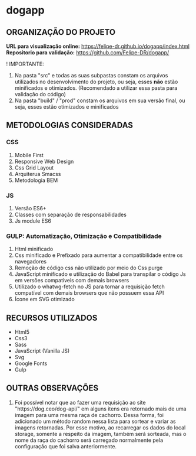# dogapp


<h2>ORGANIZAÇÃO DO PROJETO</h2>

<b>URL para visualização online:</b> https://felipe-dr.github.io/dogapp/index.html
<br>
<b>Repositorio para validação:</b> https://github.com/Felipe-DR/dogapp/
 
! IMPORTANTE:
<ol>
<li>Na pasta "src" e todas as suas subpastas constam os arquivos utilizados no desenvolvimento do projeto,
ou seja, esses <b>não</b> estão minificados e otimizados. (Recomendado a utilizar essa pasta para validação do código)
</li>
<li>
Na pasta "build" / "prod" constam os arquivos em sua versão final, ou seja, esses estão otimizados e minificados
</li>
</ol>

<h2>METODOLOGIAS CONSIDERADAS</h2>

<h3>CSS</h3>
<ol>
<li>Mobile First</li>
<li>Responsive Web Design</li>
<li>Css Grid Layout</li>
<li>Arquiterua Smacss</li>
<li>Metodologia BEM</li>
</ol>

<h3>JS</h3>
<ol>
<li>Versão ES6+</li>
<li>Classes com separação de responsabilidades</li>
<li>Js module ES6</li>
</ol>

<h3>GULP: Automatização, Otimização e Compatibilidade</h3>
<ol>
<li>Html minificado</li>
<li>Css minificado e Prefixado para aumentar a compatibilidade entre os navegadores</li>
<li>Remoção de código css não utilizado por meio do Css purge</li>
<li>JavaScript minificado e utilização do Babel para transpilar o código Js em versões compatíveis com demais browsers</li>
<li>Utilizado o whatwg-fetch no JS para tornar a requisição fetch compatível com demais browsers que não possuem essa API</li>
<li>Ícone em SVG otimizado</li>
</ol>

<h2>RECURSOS UTILIZADOS</h2>

<ul>
<li>Html5</li>
<li>Css3</li>
<li>Sass</li>
<li>JavaScript (Vanilla JS)</li>
<li>Svg</li>
<li>Google Fonts</li>
<li>Gulp</li>
</ul>

<h2>OUTRAS OBSERVAÇÕES</h2>

<ol>
<li>Foi possível notar que ao fazer uma requisição ao site "https://dog.ceo/dog-api/" em alguns itens era retornado
mais de uma imagem para uma mesma raça de cachorro. Dessa forma, foi adicionado um método random nessa lista para sortear e variar
as imagens retornadas. Por esse motivo, ao recarregar os dados do local storage, somente a respeito da imagem, também será sorteada,
mas o nome da raça do cachorro será carregado normalmente pela configuração que foi salva anteriormente.
</li>
</ol>
